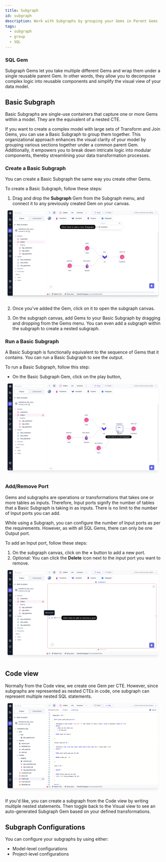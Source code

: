 ```yaml
---
title: Subgraph
id: subgraph
description: Work with Subgraphs by grouping your Gems in Parent Gems
tags:
  - subgraph
  - group
  - SQL
---
```


<h3><span class="badge">SQL Gem</span></h3>

Subgraph Gems let you take multiple different Gems and wrap them under a single reusable parent Gem. In other words, they allow you to decompose complex logic into reusable components and simplify the visual view of your data model.

## Basic Subgraph

Basic Subgraphs are single-use containers that capture one or more Gems within a model. They are the equivalent of a nested CTE.

If you want to create a complex model with large sets of Transform and Join Gems, you can use a Basic Subgraph to group them together. This organizational approach enhances the visual clarity of your model by grouping various sections together under a common parent Gem. Additionally, it empowers you to break down intricate logic into modular components, thereby streamlining your data transformation processes.

### Create a Basic Subgraph

You can create a Basic Subgraph the same way you create other Gems.

To create a Basic Subgraph, follow these steps:

1. Drag and drop the **Subgraph** Gem from the Subgraph menu, and connect it to any previously created Gem on your canvas.

![create_basic_subgraph](img/create-subgraph.png)

2. Once you've added the Gem, click on it to open the subgraph canvas.

3. On the subgraph canvas, add Gems to your Basic Subgraph by dragging and dropping from the Gems menu. You can even add a subgraph within the subgraph to create a nested subgraph.

### Run a Basic Subgraph

A Basic Subgraph is functionally equivalent to the sequence of Gems that it contains. You can run a Basic Subgraph to see the output.

To run a Basic Subgraph, follow this step:

- On the Basic Subgraph Gem, click on the play button,

![run_basic_subgraph](img/run-subgraph.png)

### Add/Remove Port

Gems and subgraphs are operations or transformations that takes one or more tables as inputs. Therefore, Input ports signify the number of tables that a Basic Subgraph is taking in as inputs. There is no limit to the number of Input ports you can add.

While using a Subgraph, you can configure the number of Input ports as per the requirements. However, as with all SQL Gems, there can only be one Output port.

To add an Input port, follow these steps:

1. On the subgraph canvas, click on the **+** button to add a new port.
2. Optional: You can click the **Delete** icon next to the input port you want to remove.

![add_remove_port](img/add-remove-subgraph-port.png)

## Code view

Normally from the Code view, we create one Gem per CTE. However, since subgraphs are represented as nested CTEs in code, one subgraph can represent multiple nested SQL statements.

![subgraph_code_view](img/subgraph-code-view.png)

If you'd like, you can create a subgraph from the Code view by writing multiple nested statements. Then toggle back to the Visual view to see an auto-generated Subgraph Gem based on your defined transformations.

## Subgraph Configurations

You can configure your subgraphs by using either:

- Model-level configurations
- Project-level configurations

